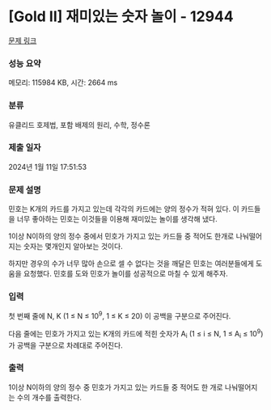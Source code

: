 # [Gold II] 재미있는 숫자 놀이 - 12944 

[문제 링크](https://www.acmicpc.net/problem/12944) 

### 성능 요약

메모리: 115984 KB, 시간: 2664 ms

### 분류

유클리드 호제법, 포함 배제의 원리, 수학, 정수론

### 제출 일자

2024년 1월 11일 17:51:53

### 문제 설명

<p>민호는 K개의 카드를 가지고 있는데 각각의 카드에는 양의 정수가 적혀 있다. 이 카드들을 너무 좋아하는 민호는 이것들을 이용해 재미있는 놀이를 생각해 냈다.</p>

<p>1이상 N이하의 양의 정수 중에서 민호가 가지고 있는 카드들 중 적어도 한개로 나눠떨어지는 숫자는 몇개인지 알아보는 것이다.</p>

<p>하지만 경우의 수가 너무 많아 손으로 셀 수 없다는 것을 깨달은 민호는 여러분들에게 도움을 요청했다. 민호를 도와 민호가 놀이를 성공적으로 마칠 수 있게 해주자.</p>

### 입력 

 <p>첫 번째 줄에 N, K (1 ≤ N ≤ 10<sup>9</sup>, 1 ≤ K ≤ 20) 이 공백을 구분으로 주어진다.</p>

<p>다음 줄에는 민호가 가지고 있는 K개의 카드에 적힌 숫자가 A<sub>i</sub> (1 ≤ i ≤ N, 1 ≤ A<sub>i</sub> ≤ 10<sup>9</sup>)가 공백을 구분으로 차례대로 주어진다.</p>

### 출력 

 <p>1이상 N이하의 양의 정수 중 민호가 가지고 있는 카드들 중 적어도 한 개로 나눠떨어지는 수의 개수를 출력한다.</p>

